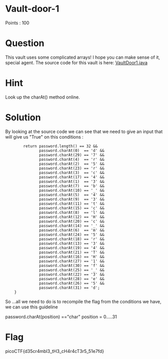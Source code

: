 # Vault-door-1

Points : 100

# Question

This vault uses some complicated arrays! I hope you can make sense of it, special agent. The source code for this vault is here: [VaultDoor1.java](VaultDoor1.java)

# Hint 

Look up the charAt() method online.

# Solution

By looking at the source code we can see that we need to give an input that will give us "True" on this conditions :

```   public boolean checkPassword(String password) {
        return password.length() == 32 &&
               password.charAt(0)  == 'd' &&
               password.charAt(29) == '7' &&
               password.charAt(4)  == 'r' &&
               password.charAt(2)  == '5' &&
               password.charAt(23) == 'r' &&
               password.charAt(3)  == 'c' &&
               password.charAt(17) == '4' &&
               password.charAt(1)  == '3' &&
               password.charAt(7)  == 'b' &&
               password.charAt(10) == '_' &&
               password.charAt(5)  == '4' &&
               password.charAt(9)  == '3' &&
               password.charAt(11) == 't' &&
               password.charAt(15) == 'c' &&
               password.charAt(8)  == 'l' &&
               password.charAt(12) == 'H' &&
               password.charAt(20) == 'c' &&
               password.charAt(14) == '_' &&
               password.charAt(6)  == 'm' &&
               password.charAt(24) == '5' &&
               password.charAt(18) == 'r' &&
               password.charAt(13) == '3' &&
               password.charAt(19) == '4' &&
               password.charAt(21) == 'T' &&
               password.charAt(16) == 'H' &&
               password.charAt(27) == '1' &&
               password.charAt(30) == 'f' &&
               password.charAt(25) == '_' &&
               password.charAt(22) == '3' &&
               password.charAt(28) == 'e' &&
               password.charAt(26) == '5' &&
               password.charAt(31) == 'd';
    }
```

So ...all we need to do is to recompile the flag from the conditions we have, we can use this guideline 

password.charAt(position) =="char" 
position = 0.....31


# Flag
picoCTF{d35cr4mbl3_tH3_cH4r4cT3r5_51e7fd}

